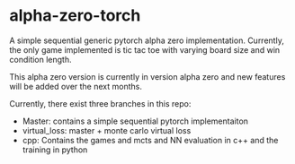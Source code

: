 # alpha-zero-torch
A simple sequential generic pytorch alpha zero implementation.
Currently, the only game implemented is tic tac toe with varying board size and win condition length.

This alpha zero version is currently in version alpha zero and new features will be added over the next months.

Currently, there exist three branches in this repo:
* Master: contains a simple sequential pytorch implementaiton
* virtual_loss: master + monte carlo virtual loss
* cpp: Contains the games and mcts and NN evaluation in c++ and the training in python
